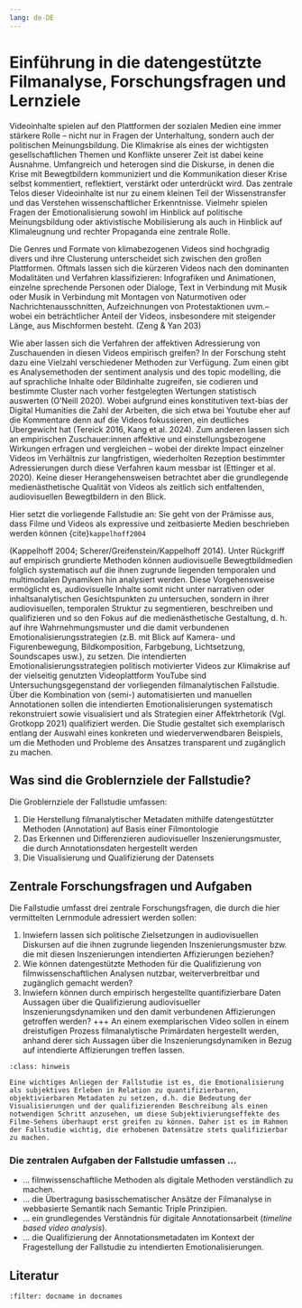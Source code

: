 ```yaml
---
lang: de-DE
---
```

# Einführung in die datengestützte Filmanalyse, Forschungsfragen und Lernziele

Videoinhalte spielen auf den Plattformen der sozialen Medien eine immer stärkere Rolle – nicht nur in Fragen der Unterhaltung, sondern auch der politischen Meinungsbildung. Die Klimakrise als eines der wichtigsten gesellschaftlichen Themen und Konflikte unserer Zeit ist dabei keine Ausnahme. Umfangreich und heterogen sind die Diskurse, in denen die Krise mit Bewegtbildern kommuniziert und die Kommunikation dieser Krise selbst kommentiert, reflektiert, verstärkt oder unterdrückt wird. Das zentrale Telos dieser Videoinhalte ist nur zu einem kleinen Teil der Wissenstransfer und das Verstehen wissenschaftlicher Erkenntnisse. Vielmehr spielen Fragen der Emotionalisierung sowohl im Hinblick auf politische Meinungsbildung oder aktivistische Mobilisierung als auch in Hinblick auf Klimaleugnung und rechter Propaganda eine zentrale Rolle.

Die Genres und Formate von klimabezogenen Videos sind hochgradig divers und ihre Clusterung unterscheidet sich zwischen den großen Plattformen. Oftmals lassen sich die kürzeren Videos nach den dominanten Modalitäten und Verfahren klassifizieren: Infografiken und Animationen, einzelne sprechende Personen oder Dialoge, Text in Verbindung mit Musik oder Musik in Verbindung mit Montagen von Naturmotiven oder Nachrichtenausschnitten, Aufzeichnungen von Protestaktionen uvm.– wobei ein beträchtlicher Anteil der Videos, insbesondere mit steigender Länge, aus Mischformen besteht. (Zeng & Yan 203)  

Wie aber lassen sich die Verfahren der affektiven Adressierung von Zuschauenden in diesen Videos empirisch greifen? In der Forschung steht dazu eine Vielzahl verschiedener Methoden zur Verfügung. Zum einen gibt es Analysemethoden der sentiment analysis und des topic modelling, die auf sprachliche Inhalte oder Bildinhalte zugreifen, sie codieren und bestimmte Cluster nach vorher festgelegten Wertungen statistisch auswerten (O’Neill 2020). Wobei aufgrund eines konstitutiven text-bias der Digital Humanities die Zahl der Arbeiten, die sich etwa bei Youtube eher auf die Kommentare denn auf die Videos fokussieren, ein deutliches Übergewicht hat (Tereick 2016, Kang et al. 2024).  Zum anderen lassen sich an empirischen Zuschauer:innen affektive und einstellungsbezogene Wirkungen erfragen und vergleichen – wobei der direkte Impact einzelner Videos im Verhältnis zur langfristigen, wiederholten Rezeption bestimmter Adressierungen durch diese Verfahren kaum messbar ist (Ettinger et al. 2020).
Keine dieser Herangehensweisen betrachtet aber die grundlegende medienästhetische Qualität von Videos als zeitlich sich entfaltenden, audiovisuellen Bewegtbildern in den Blick. 

Hier setzt die vorliegende Fallstudie an: Sie geht von der Prämisse aus, dass Filme und Videos als expressive und zeitbasierte Medien beschrieben werden können 
{cite}`kappelhoff2004`
 
(Kappelhoff 2004; Scherer/Greifenstein/Kappelhoff 2014). Unter Rückgriff auf empirisch grundierte Methoden können audiovisuelle Bewegtbildmedien folglich systematisch auf die ihnen zugrunde liegenden temporalen und multimodalen Dynamiken hin analysiert werden. Diese Vorgehensweise ermöglicht es, audiovisuelle Inhalte somit nicht unter narrativen oder inhaltsanalytischen Gesichtspunkten zu untersuchen, sondern in ihrer audiovisuellen, temporalen Struktur zu segmentieren, beschreiben und qualifizieren und so den Fokus auf die medienästhetische Gestaltung, d. h.  auf ihre Wahrnehmungsmuster und die damit verbundenen Emotionalisierungsstrategien (z.B. mit Blick auf Kamera- und Figurenbewegung, Bildkomposition, Farbgebung, Lichtsetzung, Soundscapes usw.), zu setzen. 
Die intendierten Emotionalisierungsstrategien politisch motivierter Videos zur Klimakrise auf der vielseitig genutzten Videoplattform YouTube sind Untersuchungsgegenstand der vorliegenden filmanalytischen Fallstudie. Über die Kombination von (semi-) automatisierten und manuellen Annotationen sollen die intendierten Emotionalisierungen systematisch rekonstruiert sowie visualisiert und als Strategien einer Affektrhetorik (Vgl. Grotkopp 2021) qualifiziert werden.
Die Studie gestaltet sich exemplarisch entlang der Auswahl eines konkreten und wiederverwendbaren Beispiels, um die Methoden und Probleme des Ansatzes transparent und zugänglich zu machen.


## Was sind die Groblernziele der Fallstudie?

Die Groblernziele der Fallstudie umfassen: 
1. Die Herstellung filmanalytischer Metadaten mithilfe datengestützter Methoden (Annotation) auf Basis einer Filmontologie
2. Das Erkennen und Differenzieren audiovisueller Inszenierungsmuster, die durch Annotationsdaten hergestellt werden
3. Die Visualisierung und Qualifizierung der Datensets

## Zentrale Forschungsfragen und Aufgaben
Die Fallstudie umfasst drei zentrale Forschungsfragen, die durch die hier vermittelten Lernmodule adressiert werden sollen:
1. Inwiefern lassen sich politische Zielsetzungen in audiovisuellen Diskursen auf die ihnen zugrunde liegenden Inszenierungsmuster bzw. die mit diesen Inszenierungen intendierten Affizierungen beziehen?
2. Wie können datengestützte Methoden für die Qualifizierung von filmwissenschaftlichen Analysen nutzbar, weiterverbreitbar und zugänglich gemacht werden?
3. Inwiefern können durch empirisch hergestellte quantifizierbare Daten Aussagen über die Qualifizierung audiovisueller Inszenierungsdynamiken und den damit verbundenen Affizierungen getroffen werden? 
+++
An einem exemplarischen Video sollen in einem dreistufigen Prozess filmanalytische Primärdaten hergestellt werden, anhand derer sich Aussagen über die Inszenierungsdynamiken in Bezug auf intendierte Affizierungen treffen lassen. 
```{admonition} Subjektive Einordnung der Daten vs. quantitative Erhebung
:class: hinweis

Eine wichtiges Anliegen der Fallstudie ist es, die Emotionalisierung als subjektives Erleben in Relation zu quantifizierbaren, objektivierbaren Metadaten zu setzen, d.h. die Bedeutung der Visualisierungen und der qualifizierenden Beschreibung als einen notwendigen Schritt anzusehen, um diese Subjektivierungseffekte des Filme-Sehens überhaupt erst greifen zu können. Daher ist es im Rahmen der Fallstudie wichtig, die erhobenen Datensätze stets qualifizierbar zu machen.
```
### Die zentralen Aufgaben der Fallstudie umfassen …
* … filmwissenschaftliche Methoden als digitale Methoden verständlich zu machen.
* … die Übertragung basisschematischer Ansätze der Filmanalyse in webbasierte Semantik nach Semantic Triple Prinzipien.
* … ein grundlegendes Verständnis für digitale Annotationsarbeit (*timeline based video analysis*).
* … die Qualifizierung der Annotationsmetadaten im Kontext der Fragestellung der Fallstudie zu intendierten Emotionalisierungen.

## Literatur

```{bibliography}
:filter: docname in docnames
```